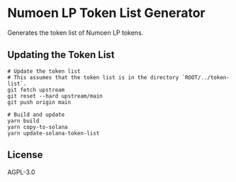 # Numoen LP Token List Generator

Generates the token list of Numoen LP tokens.

## Updating the Token List

```
# Update the token list
# This assumes that the token list is in the directory `ROOT/../token-list`.
git fetch upstream
git reset --hard upstream/main
git push origin main

# Build and update
yarn build
yarn copy-to-solana
yarn update-solana-token-list
```

## License

AGPL-3.0
